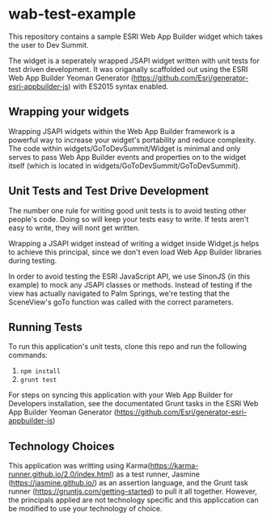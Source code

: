 # wab-test-example

This repository contains a sample ESRI Web App Builder widget which takes the user to Dev Summit.

The widget is a seperately wrapped JSAPI widget written with unit tests for test driven development.  It was origanally scaffolded out using the ESRI Web App Builder Yeoman Generator (https://github.com/Esri/generator-esri-appbuilder-js) with ES2015 syntax enabled.

## Wrapping your widgets

Wrapping JSAPI widgets within the Web App Builder framework is a powerful way to increase your widget's portability and reduce complexity. The code within widgets/GoToDevSummit/Widget is minimal and only serves to pass Web App Builder events and properties on to the widget itself (which is located in widgets/GoToDevSummit/GoToDevSummit).

## Unit Tests and Test Drive Development

The number one rule for writing good unit tests is to avoid testing other people's code.  Doing so will keep your tests easy to write. If tests aren't easy to write, they will nont get written.

Wrapping a JSAPI widget instead of writing a widget inside Widget.js helps to achieve this principal, since we don't even load Web App Builder libraries during testing.

In order to avoid testing the ESRI JavaScript API, we use SinonJS (in this example) to mock any JSAPI classes or methods.  Instead of testing if the view has actually navigated to Palm Springs, we're testing that the SceneView's goTo function was called with the correct parameters.  

## Running Tests

To run this application's unit tests, clone this repo and run the following commands:

1. `npm install`
2. `grunt test`

For steps on syncing this application with your Web App Builder for Developers installation, see the documentated Grunt tasks in the ESRI Web App Builder Yeoman Generator (https://github.com/Esri/generator-esri-appbuilder-js)

## Technology Choices

This application was writting using Karma(https://karma-runner.github.io/2.0/index.html) as a test runner, Jasmine (https://jasmine.github.io/) as an assertion language, and the Grunt task runner (https://gruntjs.com/getting-started) to pull it all together. However, the principals applied are not technology specific and this appliccation can be modified to use your technology of choice.
